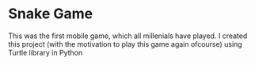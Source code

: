 # Snake Game

This was the first mobile game, which all millenials have played. I created this project (with the motivation to play this game again ofcourse) using Turtle library in Python




